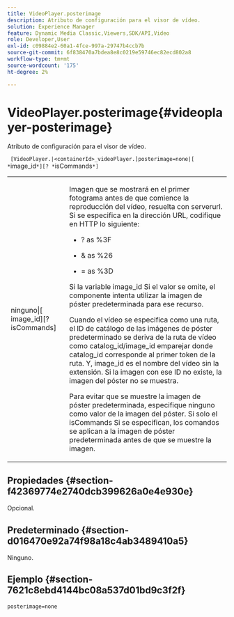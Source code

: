 ```yaml
---
title: VideoPlayer.posterimage
description: Atributo de configuración para el visor de vídeo.
solution: Experience Manager
feature: Dynamic Media Classic,Viewers,SDK/API,Video
role: Developer,User
exl-id: c09884e2-60a1-4fce-997a-29747b4ccb7b
source-git-commit: 6f838470a7bdea8e8c0219e59746ec82ecd802a8
workflow-type: tm+mt
source-wordcount: '175'
ht-degree: 2%

---
```


# VideoPlayer.posterimage{#videoplayer-posterimage}

Atributo de configuración para el visor de vídeo.

` [VideoPlayer.|<containerId>_videoPlayer.]posterimage=none|[ *`image_id`*][? *`isCommands`*]`

<table id="table_C616483932C2482CA9794DDD7313FD7C"> 
 <tbody> 
  <tr> 
   <td colname="col1"> <p> <span class="codeph"> ninguno|[<span class="varname"> image_id</span>][?<span class="varname"> isCommands</span>]</span> </p> </td> 
   <td colname="col2"> <p> Imagen que se mostrará en el primer fotograma antes de que comience la reproducción del vídeo, resuelta con <span class="codeph"> serverurl</span>. Si se especifica en la dirección URL, codifique en HTTP lo siguiente: </p> <p> 
     <ul id="ul_B38A687CEFE64C68A0B2C227A68A458F"> 
      <li id="li_E7AE1BDAC17E49E0B7ACF89C5C0529F0"> <p> <span class="codeph"> ?</span> as <span class="codeph"> %3F</span> </p> </li> 
      <li id="li_391CCF067F734480B2B4AFC9760C479A"> <p> <span class="codeph"> &amp;</span> as <span class="codeph"> %26</span> </p> </li> 
      <li id="li_6824B66A55554C5A8B12874DCF5BFAEE"> <p> <span class="codeph"> =</span> as <span class="codeph"> %3D</span> </p> </li> 
     </ul> </p> <p>Si la variable <span class="codeph"><span class="varname"> image_id</span></span> Si el valor se omite, el componente intenta utilizar la imagen de póster predeterminada para ese recurso. </p> <p>Cuando el vídeo se especifica como una ruta, el ID de catálogo de las imágenes de póster predeterminado se deriva de la ruta de vídeo como <span class="codeph"> catalog_id/image_id</span> emparejar donde <span class="codeph"> catalog_id</span> corresponde al primer token de la ruta. Y, <span class="codeph"> image_id</span> es el nombre del vídeo sin la extensión. Si la imagen con ese ID no existe, la imagen del póster no se muestra. </p> <p>Para evitar que se muestre la imagen de póster predeterminada, especifique <span class="codeph"> ninguno</span> como valor de la imagen del póster. Si solo el <span class="codeph"><span class="varname"> isCommands</span></span> Si se especifican, los comandos se aplican a la imagen de póster predeterminada antes de que se muestre la imagen. </p> </td> 
  </tr> 
 </tbody> 
</table>

## Propiedades {#section-f42369774e2740dcb399626a0e4e930e}

Opcional.

## Predeterminado {#section-d016470e92a74f98a18c4ab3489410a5}

Ninguno.

## Ejemplo {#section-7621c8ebd4144bc08a537d01bd9c3f2f}

```
posterimage=none
```
